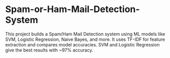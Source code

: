 # Spam-or-Ham-Mail-Detection-System
This project builds a Spam/Ham Mail Detection system using ML models like SVM, Logistic Regression, Naive Bayes, and more. It uses TF-IDF for feature extraction and compares model accuracies. SVM and Logistic Regression give the best results with ~97% accuracy.
